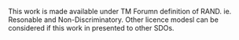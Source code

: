 This work is made available under TM Forumn definition of RAND. ie. Resonable and Non-Discriminatory. Other licence modesl
can be considered if this work in presented to other SDOs.
